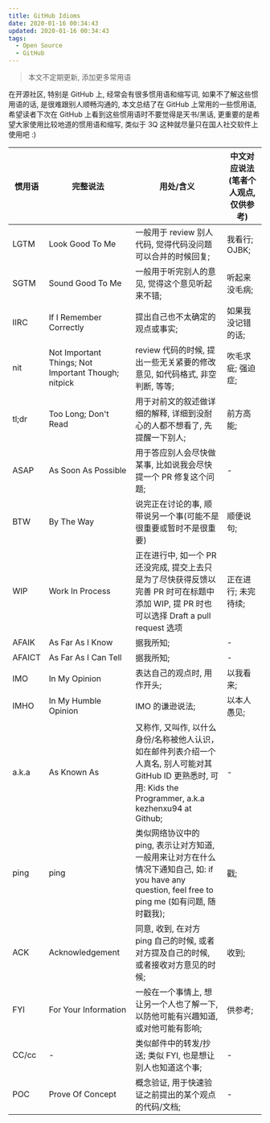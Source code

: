 ```yaml
---
title: GitHub Idioms
date: 2020-01-16 00:34:43
updated: 2020-01-16 00:34:43
tags:
  - Open Source
  - GitHub
---
```


> 本文不定期更新, 添加更多常用语

在开源社区, 特别是 GitHub 上, 经常会有很多惯用语和缩写词, 如果不了解这些惯用语的话, 是很难跟别人顺畅沟通的, 本文总结了在 GitHub 上常用的一些惯用语,
希望读者下次在 GitHub 上看到这些惯用语时不要觉得是天书/黑话, 更重要的是希望大家使用比较地道的惯用语和缩写, 类似于 3Q 这种就尽量只在国人社交软件上使用吧 :)


 惯用语 | 完整说法 | 用处/含义 | 中文对应说法(笔者个人观点, 仅供参考)
 ---- | ---- | ---- | ---- 
 LGTM | Look Good To Me | 一般用于 review 别人代码, 觉得代码没问题可以合并的时候回复; | 我看行; OJBK;
 SGTM | Sound Good To Me | 一般用于听完别人的意见, 觉得这个意见听起来不错; | 听起来没毛病;
 IIRC | If I Remember Correctly | 提出自己也不太确定的观点或事实; | 如果我没记错的话;
 nit | Not Important Things; Not Important Though; nitpick | review 代码的时候, 提出一些无关紧要的修改意见, 如代码格式, 非空判断, 等等; | 吹毛求疵; 强迫症;
 tl;dr | Too Long; Don't Read | 用于对前文的叙述做详细的解释, 详细到没耐心的人都不想看了, 先提醒一下别人; | 前方高能;
 ASAP | As Soon As Possible | 用于答应别人会尽快做某事, 比如说我会尽快提一个 PR 修复这个问题; | -
 BTW | By The Way | 说完正在讨论的事, 顺带说另一个事(可能不是很重要或暂时不是很重要) | 顺便说句; 
 WIP | Work In Process | 正在进行中, 如一个 PR 还没完成, 提交上去只是为了尽快获得反馈以完善 PR 时可在标题中添加 WIP, 提 PR 时也可以选择 Draft a pull request 选项 | 正在进行; 未完待续;
 AFAIK | As Far As I Know | 据我所知; | -
 AFAICT | As Far As I Can Tell | 据我所知; | -
 IMO | In My Opinion | 表达自己的观点时, 用作开头; | 以我看来;
 IMHO | In My Humble Opinion | IMO 的谦逊说法; | 以本人愚见;
 a.k.a | As Known As | 又称作, 又叫作, 以什么身份/名称被他人认识， 如在邮件列表介绍一个人真名, 别人可能对其 GitHub ID 更熟悉时, 可用: Kids the Programmer, a.k.a kezhenxu94 at Github; | - 
 ping | ping | 类似网络协议中的 ping, 表示让对方知道, 一般用来让对方在什么情况下通知自己, 如: if you have any question, feel free to ping me (如有问题, 随时戳我); | 戳;
 ACK | Acknowledgement | 同意, 收到, 在对方 ping 自己的时候, 或者对方提及自己的时候, 或者接收对方意见的时候; | 收到;
 FYI | For Your Information | 一般在一个事情上, 想让另一个人也了解一下, 以防他可能有兴趣知道, 或对他可能有影响; | 供参考;
 CC/cc | - | 类似邮件中的转发/抄送; 类似 FYI, 也是想让别人也知道这个事; | -
 POC | Prove Of Concept | 概念验证, 用于快速验证之前提出的某个观点的代码/文档; | -
